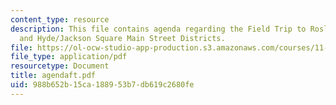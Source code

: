 ```yaml
---
content_type: resource
description: This file contains agenda regarding the Field Trip to Roslindale Village
  and Hyde/Jackson Square Main Street Districts.
file: https://ol-ocw-studio-app-production.s3.amazonaws.com/courses/11-439-revitalizing-urban-main-streets-hyde-jackson-square-roslindale-square-boston-spring-2005/988b652b15ca188953b7db619c2680fe_agendaft.pdf
file_type: application/pdf
resourcetype: Document
title: agendaft.pdf
uid: 988b652b-15ca-1889-53b7-db619c2680fe
---
```

